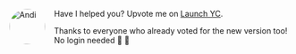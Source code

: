 <img src="https://andisearch.com/assets/andi-robot-v2-640.png" style="width: 64px; height: 64px; float: left; margin-right: 16px; border-radius: 9999px; vertical-align: top;" alt="Andi" />Have I helped you? Upvote me on [Launch YC](https://www.ycombinator.com/launches/JC8-andi-making-search-fun-factual-and-interesting). 

Thanks to everyone who already voted for the new version too! No login needed 🤗 🙏
